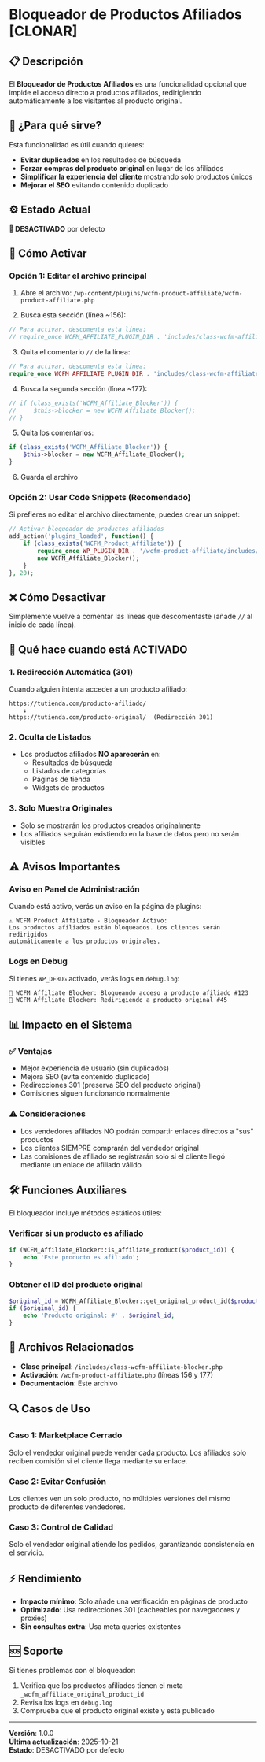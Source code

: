 # Bloqueador de Productos Afiliados [CLONAR]

## 📋 Descripción

El **Bloqueador de Productos Afiliados** es una funcionalidad opcional que impide el acceso directo a productos afiliados, redirigiendo automáticamente a los visitantes al producto original.

## 🎯 ¿Para qué sirve?

Esta funcionalidad es útil cuando quieres:
- **Evitar duplicados** en los resultados de búsqueda
- **Forzar compras del producto original** en lugar de los afiliados
- **Simplificar la experiencia del cliente** mostrando solo productos únicos
- **Mejorar el SEO** evitando contenido duplicado

## ⚙️ Estado Actual

**🔴 DESACTIVADO** por defecto

## 🚀 Cómo Activar

### Opción 1: Editar el archivo principal

1. Abre el archivo: `/wp-content/plugins/wcfm-product-affiliate/wcfm-product-affiliate.php`

2. Busca esta sección (línea ~156):
```php
// Para activar, descomenta esta línea:
// require_once WCFM_AFFILIATE_PLUGIN_DIR . 'includes/class-wcfm-affiliate-blocker.php';
```

3. Quita el comentario `//` de la línea:
```php
// Para activar, descomenta esta línea:
require_once WCFM_AFFILIATE_PLUGIN_DIR . 'includes/class-wcfm-affiliate-blocker.php';
```

4. Busca la segunda sección (línea ~177):
```php
// if (class_exists('WCFM_Affiliate_Blocker')) {
//     $this->blocker = new WCFM_Affiliate_Blocker();
// }
```

5. Quita los comentarios:
```php
if (class_exists('WCFM_Affiliate_Blocker')) {
    $this->blocker = new WCFM_Affiliate_Blocker();
}
```

6. Guarda el archivo

### Opción 2: Usar Code Snippets (Recomendado)

Si prefieres no editar el archivo directamente, puedes crear un snippet:

```php
// Activar bloqueador de productos afiliados
add_action('plugins_loaded', function() {
    if (class_exists('WCFM_Product_Affiliate')) {
        require_once WP_PLUGIN_DIR . '/wcfm-product-affiliate/includes/class-wcfm-affiliate-blocker.php';
        new WCFM_Affiliate_Blocker();
    }
}, 20);
```

## ❌ Cómo Desactivar

Simplemente vuelve a comentar las líneas que descomentaste (añade `//` al inicio de cada línea).

## 🔧 Qué hace cuando está ACTIVADO

### 1. Redirección Automática (301)
Cuando alguien intenta acceder a un producto afiliado:
```
https://tutienda.com/producto-afiliado/  
    ↓
https://tutienda.com/producto-original/  (Redirección 301)
```

### 2. Oculta de Listados
- Los productos afiliados **NO aparecerán** en:
  - Resultados de búsqueda
  - Listados de categorías
  - Páginas de tienda
  - Widgets de productos

### 3. Solo Muestra Originales
- Solo se mostrarán los productos creados originalmente
- Los afiliados seguirán existiendo en la base de datos pero no serán visibles

## ⚠️ Avisos Importantes

### Aviso en Panel de Administración

Cuando está activo, verás un aviso en la página de plugins:

```
⚠️ WCFM Product Affiliate - Bloqueador Activo:
Los productos afiliados están bloqueados. Los clientes serán redirigidos 
automáticamente a los productos originales.
```

### Logs en Debug

Si tienes `WP_DEBUG` activado, verás logs en `debug.log`:

```
🚫 WCFM Affiliate Blocker: Bloqueando acceso a producto afiliado #123
📍 WCFM Affiliate Blocker: Redirigiendo a producto original #45
```

## 📊 Impacto en el Sistema

### ✅ Ventajas
- Mejor experiencia de usuario (sin duplicados)
- Mejora SEO (evita contenido duplicado)
- Redirecciones 301 (preserva SEO del producto original)
- Comisiones siguen funcionando normalmente

### ⚠️ Consideraciones
- Los vendedores afiliados NO podrán compartir enlaces directos a "sus" productos
- Los clientes SIEMPRE comprarán del vendedor original
- Las comisiones de afiliado se registrarán solo si el cliente llegó mediante un enlace de afiliado válido

## 🛠️ Funciones Auxiliares

El bloqueador incluye métodos estáticos útiles:

### Verificar si un producto es afiliado
```php
if (WCFM_Affiliate_Blocker::is_affiliate_product($product_id)) {
    echo 'Este producto es afiliado';
}
```

### Obtener el ID del producto original
```php
$original_id = WCFM_Affiliate_Blocker::get_original_product_id($product_id);
if ($original_id) {
    echo 'Producto original: #' . $original_id;
}
```

## 📝 Archivos Relacionados

- **Clase principal**: `/includes/class-wcfm-affiliate-blocker.php`
- **Activación**: `/wcfm-product-affiliate.php` (líneas 156 y 177)
- **Documentación**: Este archivo

## 🔍 Casos de Uso

### Caso 1: Marketplace Cerrado
Solo el vendedor original puede vender cada producto. Los afiliados solo reciben comisión si el cliente llega mediante su enlace.

### Caso 2: Evitar Confusión
Los clientes ven un solo producto, no múltiples versiones del mismo producto de diferentes vendedores.

### Caso 3: Control de Calidad
Solo el vendedor original atiende los pedidos, garantizando consistencia en el servicio.

## ⚡ Rendimiento

- **Impacto mínimo**: Solo añade una verificación en páginas de producto
- **Optimizado**: Usa redirecciones 301 (cacheables por navegadores y proxies)
- **Sin consultas extra**: Usa meta queries existentes

## 🆘 Soporte

Si tienes problemas con el bloqueador:

1. Verifica que los productos afiliados tienen el meta `_wcfm_affiliate_original_product_id`
2. Revisa los logs en `debug.log`
3. Comprueba que el producto original existe y está publicado

---

**Versión**: 1.0.0  
**Última actualización**: 2025-10-21  
**Estado**: DESACTIVADO por defecto









